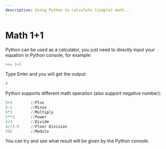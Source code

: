 ```yaml
---
description: Using Python to calculate (simple) math...
---
```


# Math 1+1

Python can be used as a calculator, you just need to directly input your equation in Python console, for example:

```python
>>> 1+3
```

Type Enter and you will get the output:

```python
4
```

Python supports different math operation \(also support negative number\):

```python
3+4        //Plus
5-1        //Minus
6*3        //Multiply
2**3       //Power
5/3        //Divide
4//3.0     //Floor Division
5%2        //Modulo
```

You can try and see what result will be given by the Python console.

